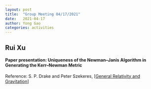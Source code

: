 ```yaml
---
layout: post
title:  "Group Meeting 04/17/2021"
date:   2021-04-17
author: Yong Gao
categories: activities
---
```



##  Rui Xu

#### Paper presentation: Uniqueness of the Newman–Janis Algorithm in Generating the Kerr–Newman Metric

Reference: S. P. Drake and Peter Szekeres, [[General Relativity and Gravitation](https://link.springer.com/article/10.1023%2FA%3A1001920232180)]



